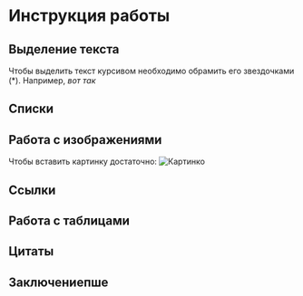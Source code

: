 # Инструкция работы

## Выделение текста

Чтобы выделить текст курсивом необходимо обрамить его звездочками (*). Например, *вот так*

## Списки

## Работа с изображениями

Чтобы вставить картинку достаточно:
![Картинко](IMG_4319.png)

## Ссылки

## Работа с таблицами

## Цитаты 

## Заключениепше